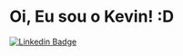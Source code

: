 # Oi, Eu sou o Kevin! :D

[![Linkedin Badge](https://img.shields.io/badge/-LinkedIn-blue?style=flat-square&logo=Linkedin&logoColor=white&link=https://www.linkedin.com/in/kevin-soares-04050a205/)](https://www.linkedin.com/in/kevin-soares-04050a205/)
